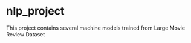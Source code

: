 # nlp_project

This project contains several machine models trained from Large Movie Review Dataset
